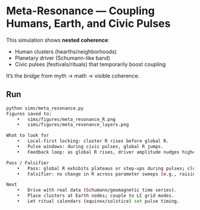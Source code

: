 # Meta-Resonance — Coupling Humans, Earth, and Civic Pulses

This simulation shows **nested coherence**:
- Human clusters (hearths/neighborhoods)
- Planetary driver (Schumann-like band)
- Civic pulses (festivals/rituals) that temporarily boost coupling

It’s the *bridge* from myth → math → visible coherence.

## Run
```bash
python sims/meta_resonance.py
Figures saved to:
	•	sims/figures/meta_resonance_R.png
	•	sims/figures/meta_resonance_layers.png

What to look for
	•	Local-first locking: cluster R rises before global R.
	•	Pulse windows: during civic pulses, global R jumps.
	•	Feedback loop: as global R rises, driver amplitude nudges higher (simple model).

Pass / Falsifier
	•	Pass: global R exhibits plateaus or step-ups during pulses; cluster R stays > global R when inter-coupling is low.
	•	Falsifier: no change in R across parameter sweeps (e.g., raising K_inter, G, or alpha_feedback does nothing) → revisit values or dt.

Next
	•	Drive with real data (Schumann/geomagnetic time series).
	•	Place clusters at Earth nodes; couple to LC grid modes.
	•	Let ritual calendars (equinox/solstice) set pulse timing.
